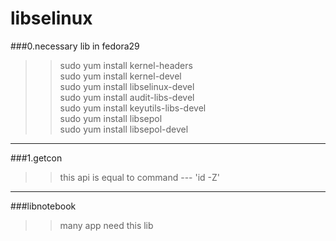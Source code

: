 # libselinux  
###0.necessary lib in fedora29   
   >>sudo yum install kernel-headers  
   >>sudo yum install kernel-devel  
   >>sudo yum install libselinux-devel  
   >>sudo yum install audit-libs-devel  
   >>sudo yum install keyutils-libs-devel  
   >>sudo yum install libsepol  
   >>sudo yum install libsepol-devel 
--- 
###1.getcon  
   >>this api is equal to command --- 'id -Z'  
---
###libnotebook
   >>many app need this lib
